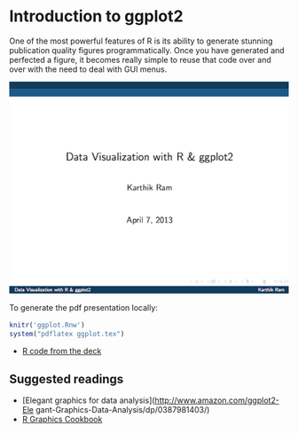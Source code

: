 # Introduction to ggplot2

One of the most powerful features of R is its ability to generate stunning publication quality figures programmatically. Once you have generated and perfected a figure, it becomes really simple to reuse that code over and over with the need to deal with GUI menus.


[![slides](slides.png)](https://github.com/karthikram/ggplot-lecture/blob/master/ggplot.pdf?raw=true)

To generate the pdf presentation locally:

```r
knitr('ggplot.Rnw')
system("pdflatex ggplot.tex")
```

* [R code from the deck](https://github.com/karthikram/ggplot-lecture/blob/master/ggplot.R)

## Suggested readings
* [Elegant graphics for data analysis](http://www.amazon.com/ggplot2-Ele gant-Graphics-Data-Analysis/dp/0387981403/)  
*  [R Graphics Cookbook](http://www.amazon.com/R-Graphics-Cookbook-Winston-Chang/dp/1449316956)
